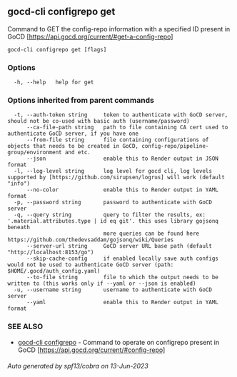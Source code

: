 ## gocd-cli configrepo get

Command to GET the config-repo information with a specified ID present in GoCD [https://api.gocd.org/current/#get-a-config-repo]

```
gocd-cli configrepo get [flags]
```

### Options

```
  -h, --help   help for get
```

### Options inherited from parent commands

```
  -t, --auth-token string     token to authenticate with GoCD server, should not be co-used with basic auth (username/password)
      --ca-file-path string   path to file containing CA cert used to authenticate GoCD server, if you have one
      --from-file string      file containing configurations of objects that needs to be created in GoCD, config-repo/pipeline-group/environment and etc.
      --json                  enable this to Render output in JSON format
  -l, --log-level string      log level for gocd cli, log levels supported by [https://github.com/sirupsen/logrus] will work (default "info")
      --no-color              enable this to Render output in YAML format
  -p, --password string       password to authenticate with GoCD server
  -q, --query string          query to filter the results, ex: '.material.attributes.type | id eq git'. this uses library gojsonq beneath
                              more queries can be found here https://github.com/thedevsaddam/gojsonq/wiki/Queries
      --server-url string     GoCD server URL base path (default "http://localhost:8153/go")
      --skip-cache-config     if enabled locally save auth configs would not be used to authenticate GoCD server (path: $HOME/.gocd/auth_config.yaml)
      --to-file string        file to which the output needs to be written to (this works only if --yaml or --json is enabled)
  -u, --username string       username to authenticate with GoCD server
      --yaml                  enable this to Render output in YAML format
```

### SEE ALSO

* [gocd-cli configrepo](gocd-cli_configrepo.md)	 - Command to operate on configrepo present in GoCD [https://api.gocd.org/current/#config-repo]

###### Auto generated by spf13/cobra on 13-Jun-2023
